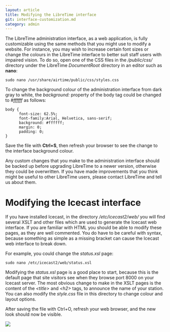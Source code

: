 ```yaml
---
layout: article
title: Modifying the LibreTime interface
git: interface-customization.md
category: admin
---
```


The LibreTime administration interface, as a web application, is fully customizable using the same methods that you might use to modify a website. For instance, you may wish to increase certain font sizes or change the colours in the LibreTime interface to better suit staff users with impaired vision. To do so, open one of the CSS files in the _/public/css/_ directory under the LibreTime _DocumentRoot_ directory in an editor such as **nano**:

    sudo nano /usr/share/airtime/public/css/styles.css

To change the background colour of the administration interface from dark gray to white, the _background:_ property of the body tag could be changed to _\#ffffff_ as follows:

    body {
          font-size: 62.5%;
          font-family:Arial, Helvetica, sans-serif;
          background: #ffffff;
          margin: 0;
          padding: 0;
    }

Save the file with **Ctrl+S**, then refresh your browser to see the change to the interface background colour.

Any custom changes that you make to the administration interface should be backed up before upgrading LibreTime to a newer version, otherwise they could be overwritten. If you have made improvements that you think might be useful to other LibreTime users, please contact LibreTime and tell us about them.

# Modifying the Icecast interface

If you have installed Icecast, in the directory _/etc/icecast2/web/_ you will find several XSLT and other files which are used to generate the Icecast web interface. If you are familiar with HTML you should be able to modify these pages, as they are well commented. You do have to be careful with syntax, because something as simple as a missing bracket can cause the Icecast web interface to break down.

For example, you could change the _status.xsl_ page:

    sudo nano /etc/icecast2/web/status.xsl

Modifying the _status.xsl_ page is a good place to start, because this is the default page that site visitors see when they browse port 8000 on your Icecast server. The most obvious change to make in the XSLT pages is the content of the _&lt;title&gt;_ and _&lt;h2&gt;_ tags, to announce the name of your station. You can also modify the _style.css_ file in this directory to change colour and layout options.

After saving the file with Ctrl+O, refresh your web browser, and the new look should now be visible.

![](/img/Screenshot177-Icecast_rocks.png)
